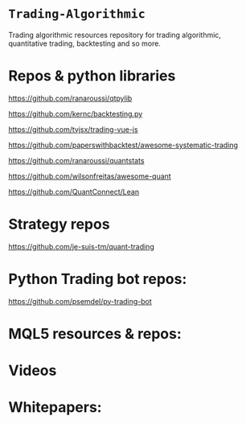 # `Trading-Algorithmic`
Trading algorithmic resources repository for trading algorithmic, 
quantitative trading, backtesting and so more.

# Repos & python libraries

https://github.com/ranaroussi/qtpylib

https://github.com/kernc/backtesting.py

https://github.com/tvjsx/trading-vue-js

https://github.com/paperswithbacktest/awesome-systematic-trading

https://github.com/ranaroussi/quantstats

https://github.com/wilsonfreitas/awesome-quant

https://github.com/QuantConnect/Lean

# Strategy repos

https://github.com/je-suis-tm/quant-trading

# Python Trading bot repos:

https://github.com/psemdel/py-trading-bot

# MQL5 resources & repos:



# Videos



# Whitepapers:

